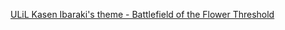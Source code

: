[ULiL Kasen Ibaraki's theme - Battlefield of the Flower Threshold](https://www.youtube.com/watch?v=YJdKxkGz_eg)